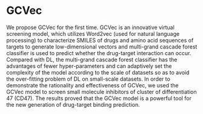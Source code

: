 # GCVec
We propose GCVec for the first time. GCVec is an innovative virtual screening model, which utilizes Word2vec (used for natural language processing) to characterize SMILES of drugs and amino acid sequences of targets to generate low-dimensional vectors and multi-grand cascade forest classifier is used to predict whether the drug-target interaction can occur. Compared with DL, the multi-grand cascade forest classifier has the advantages of fewer hyper-parameters and can adaptively set the complexity of the model according to the scale of datasets so as to avoid the over-fitting problem of DL on small-scale datasets. In order to demonstrate the rationality and effectiveness of GCVec, we used the GCVec model to screen small molecule inhibitors of cluster of differentiation 47 (CD47). The results proved that the GCVec model is a powerful tool for the new generation of drug-target binding prediction.
